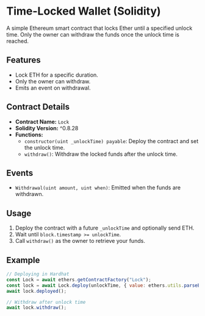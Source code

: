 # Time-Locked Wallet (Solidity)

A simple Ethereum smart contract that locks Ether until a specified unlock time. Only the owner can withdraw the funds once the unlock time is reached.

## Features

- Lock ETH for a specific duration.
- Only the owner can withdraw.
- Emits an event on withdrawal.

## Contract Details

- **Contract Name:** `Lock`
- **Solidity Version:** ^0.8.28
- **Functions:**
  - `constructor(uint _unlockTime) payable`: Deploy the contract and set the unlock time.
  - `withdraw()`: Withdraw the locked funds after the unlock time.

## Events

- `Withdrawal(uint amount, uint when)`: Emitted when the funds are withdrawn.

## Usage

1. Deploy the contract with a future `_unlockTime` and optionally send ETH.
2. Wait until `block.timestamp >= unlockTime`.
3. Call `withdraw()` as the owner to retrieve your funds.

## Example

```js
// Deploying in Hardhat
const Lock = await ethers.getContractFactory("Lock");
const lock = await Lock.deploy(unlockTime, { value: ethers.utils.parseEther("1.0") });
await lock.deployed();

// Withdraw after unlock time
await lock.withdraw();
